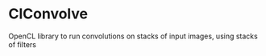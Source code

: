 ClConvolve
==========

OpenCL library to run convolutions on stacks of input images, using stacks of filters
